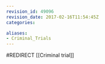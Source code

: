 ```yaml
---
revision_id: 49096
revision_date: 2017-02-16T11:54:45Z
categories:

aliases:
- Criminal_Trials
---
```


#REDIRECT [[Criminal trial]]